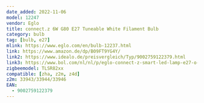 ```yaml
---
date_added: 2022-11-06
model: 12247
vendor: Eglo
title: connect.z 6W G80 E27 Tuneable White Filament Bulb
category: bulb
tag: [bulb, e27]
mlink: https://www.eglo.com/en/bulb-12237.html
link: https://www.amazon.de/dp/B09FT9YG4Y/
link2: https://www.idealo.de/preisvergleich/Typ/9002759122379.html
link3: https://www.bol.com/nl/nl/p/eglo-connect-z-smart-led-lamp-e27-o-8-cm-instelbaar-wit-licht-dimbaar-zigbee/9300000120697261/
zigbeemodel: TLSR82xx
compatible: [zha, z2m, z4d]
z2m: 33943/33944/33946
EAN: 
  - 9002759122379
---
```

